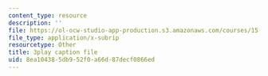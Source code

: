```yaml
---
content_type: resource
description: ''
file: https://ol-ocw-studio-app-production.s3.amazonaws.com/courses/15-s50-poker-theory-and-analytics-january-iap-2015/8ea104385db952f0a66d87decf0866ed_tssNDp5I6zA.vtt
file_type: application/x-subrip
resourcetype: Other
title: 3play caption file
uid: 8ea10438-5db9-52f0-a66d-87decf0866ed
---
```

